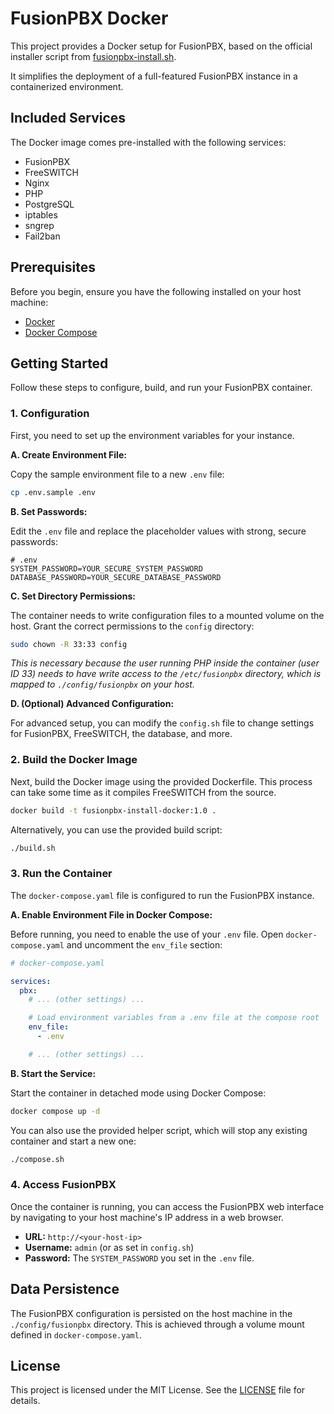 # FusionPBX Docker

This project provides a Docker setup for FusionPBX, based on the official installer script from [fusionpbx-install.sh](https://github.com/fusionpbx/fusionpbx-install.sh).

It simplifies the deployment of a full-featured FusionPBX instance in a containerized environment.

## Included Services

The Docker image comes pre-installed with the following services:
- FusionPBX
- FreeSWITCH
- Nginx
- PHP
- PostgreSQL
- iptables
- sngrep
- Fail2ban

## Prerequisites

Before you begin, ensure you have the following installed on your host machine:
- [Docker](https://docs.docker.com/get-docker/)
- [Docker Compose](https://docs.docker.com/compose/install/)

## Getting Started

Follow these steps to configure, build, and run your FusionPBX container.

### 1. Configuration

First, you need to set up the environment variables for your instance.

**A. Create Environment File:**

Copy the sample environment file to a new `.env` file:
```bash
cp .env.sample .env
```

**B. Set Passwords:**

Edit the `.env` file and replace the placeholder values with strong, secure passwords:

```dotenv
# .env
SYSTEM_PASSWORD=YOUR_SECURE_SYSTEM_PASSWORD
DATABASE_PASSWORD=YOUR_SECURE_DATABASE_PASSWORD
```

**C. Set Directory Permissions:**

The container needs to write configuration files to a mounted volume on the host. Grant the correct permissions to the `config` directory:
```bash
sudo chown -R 33:33 config
```
*This is necessary because the user running PHP inside the container (user ID 33) needs to have write access to the `/etc/fusionpbx` directory, which is mapped to `./config/fusionpbx` on your host.*

**D. (Optional) Advanced Configuration:**

For advanced setup, you can modify the `config.sh` file to change settings for FusionPBX, FreeSWITCH, the database, and more.

### 2. Build the Docker Image

Next, build the Docker image using the provided Dockerfile. This process can take some time as it compiles FreeSWITCH from the source.

```bash
docker build -t fusionpbx-install-docker:1.0 .
```
Alternatively, you can use the provided build script:
```bash
./build.sh
```

### 3. Run the Container

The `docker-compose.yaml` file is configured to run the FusionPBX instance.

**A. Enable Environment File in Docker Compose:**

Before running, you need to enable the use of your `.env` file. Open `docker-compose.yaml` and uncomment the `env_file` section:

```yaml
# docker-compose.yaml

services:
  pbx:
    # ... (other settings) ...

    # Load environment variables from a .env file at the compose root
    env_file:
      - .env

    # ... (other settings) ...
```

**B. Start the Service:**

Start the container in detached mode using Docker Compose:
```bash
docker compose up -d
```
You can also use the provided helper script, which will stop any existing container and start a new one:
```bash
./compose.sh
```

### 4. Access FusionPBX

Once the container is running, you can access the FusionPBX web interface by navigating to your host machine's IP address in a web browser.

- **URL:** `http://<your-host-ip>`
- **Username:** `admin` (or as set in `config.sh`)
- **Password:** The `SYSTEM_PASSWORD` you set in the `.env` file.

## Data Persistence

The FusionPBX configuration is persisted on the host machine in the `./config/fusionpbx` directory. This is achieved through a volume mount defined in `docker-compose.yaml`.

## License

This project is licensed under the MIT License. See the [LICENSE](LICENSE) file for details.